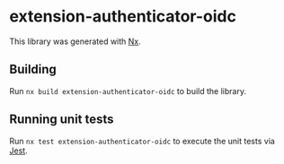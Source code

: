 # extension-authenticator-oidc

This library was generated with [Nx](https://nx.dev).

## Building

Run `nx build extension-authenticator-oidc` to build the library.

## Running unit tests

Run `nx test extension-authenticator-oidc` to execute the unit tests via [Jest](https://jestjs.io).
